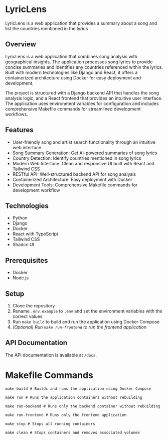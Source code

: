 # LyricLens

LyricLens is a web application that provides a summary about a song and list the countries mentioned in the lyrics

## Overview

LyricLens is a web application that combines song analysis with geographical insights. The application processes song lyrics to provide concise summaries and identifies any countries referenced within the lyrics. Built with modern technologies like Django and React, it offers a containerized architecture using Docker for easy deployment and development.

The project is structured with a Django backend API that handles the song analysis logic, and a React frontend that provides an intuitive user interface. The application uses environment variables for configuration and includes comprehensive Makefile commands for streamlined development workflows.


## Features

- User-friendly song and artist search functionality through an intuitive web interface
- Song Summary Generation: Get AI-powered summaries of song lyrics
- Country Detection: Identify countries mentioned in song lyrics
- Modern Web Interface: Clean and responsive UI built with React and Tailwind CSS
- RESTful API: Well-structured backend API for song analysis
- Containerized Architecture: Easy deployment with Docker
- Development Tools: Comprehensive Makefile commands for development workflow


## Technologies

- Python
- Django
- Docker
- React with TypeScript
- Tailwind CSS
- Shadcn UI


## Prerequisites

- Docker
- Node.js

## Setup

1. Clone the repository
2. Rename `.env.example` to `.env` and set the environment variables with the correct values
3. Run `make build` to build and run the application using Docker Compose
4. _(Optional) Run `make run-frontend` to run the frontend application_

## API Documentation

The API documentation is available at `/docs`.

# Makefile Commands
```shell
make build # Builds and runs the application using Docker Compose

make run # Runs the application containers without rebuilding

make run-backend # Runs only the backend container without rebuilding

make run-frontend # Runs only the frontend application

make stop # Stops all running containers

make clean # Stops containers and removes associated volumes
```
